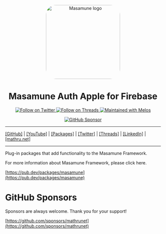 <p align="center">
  <a href="https://mathru.net">
    <img width="240px" src="https://raw.githubusercontent.com/mathrunet/flutter_masamune/master/.github/images/icon.png" alt="Masamune logo" style="border-radius: 32px"s><br/>
  </a>
  <h1 align="center">Masamune Auth Apple for Firebase</h1>
</p>

<p align="center">
  <a href="https://twitter.com/mathru">
    <img src="https://img.shields.io/static/v1?label=Twitter&message=Follow&logo=Twitter&color=1DA1F2&link=https://twitter.com/mathru" alt="Follow on Twitter" />
  </a>
  <a href="https://threads.net/@mathrunet">
    <img src="https://img.shields.io/static/v1?label=Threads&message=Follow&color=101010&link=https://threads.net/@mathrunet" alt="Follow on Threads" />
  </a>
  <a href="https://github.com/invertase/melos">
    <img src="https://img.shields.io/static/v1?label=maintained%20with&message=melos&color=FF1493&link=https://github.com/invertase/melos" alt="Maintained with Melos" />
  </a>
</p>

<p align="center">
  <a href="https://github.com/sponsors/mathrunet"><img src="https://img.shields.io/static/v1?label=Sponsor&message=%E2%9D%A4&logo=GitHub&color=ff69b4&link=https://github.com/sponsors/mathrunet" alt="GitHub Sponsor" /></a>
</p>

---

[[GitHub]](https://github.com/mathrunet) | [[YouTube]](https://www.youtube.com/c/mathrunetchannel) | [[Packages]](https://pub.dev/publishers/mathru.net/packages) | [[Twitter]](https://twitter.com/mathru) | [[Threads]](https://threads.net/@mathrunet) | [[LinkedIn]](https://www.linkedin.com/in/mathrunet/) | [[mathru.net]](https://mathru.net)

---

Plug-in packages that add functionality to the Masamune Framework.

For more information about Masamune Framework, please click here.

[https://pub.dev/packages/masamune](https://pub.dev/packages/masamune)

# GitHub Sponsors

Sponsors are always welcome. Thank you for your support!

[https://github.com/sponsors/mathrunet](https://github.com/sponsors/mathrunet)